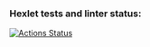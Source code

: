 ### Hexlet tests and linter status:
[![Actions Status](https://github.com/odhako/python-project-lvl3/workflows/hexlet-check/badge.svg)](https://github.com/odhako/python-project-lvl3/actions)